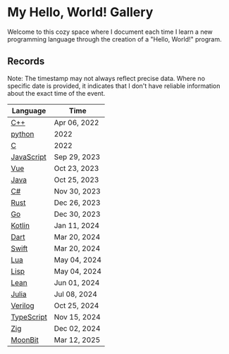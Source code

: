 # My Hello, World! Gallery

Welcome to this cozy space where I document each time I learn a new programming
language through the creation of a "Hello, World!" program.

## Records

Note: The timestamp may not always reflect precise data. Where no specific date
is provided, it indicates that I don't have reliable information about the exact
time of the event.

| Language                      | Time         |
| ----------------------------- | ------------ |
| [C++](C++.cpp)                | Apr 06, 2022 |
| [python](python.py)           | 2022         |
| [C](C.c)                      | 2022         |
| [JavaScript](JavaScript.js)   | Sep 29, 2023 |
| [Vue](Vue.vue)                | Oct 23, 2023 |
| [Java](Java.java)             | Oct 25, 2023 |
| [C#](C#.cs)                   | Nov 30, 2023 |
| [Rust](Rust.rs)               | Dec 26, 2023 |
| [Go](Go.go)                   | Dec 30, 2023 |
| [Kotlin](Kotlin.kt)           | Jan 11, 2024 |
| [Dart](Dart.dart)             | Mar 20, 2024 |
| [Swift](Swift.swift)          | Mar 20, 2024 |
| [Lua](Lua.lua)                | May 04, 2024 |
| [Lisp](Lisp.lisp)             | May 04, 2024 |
| [Lean](Lean.lean)             | Jun 01, 2024 |
| [Julia](./Julia.jl)           | Jul 08, 2024 |
| [Verilog](./Verilog.v)        | Oct 25, 2024 |
| [TypeScript](./TypeScript.ts) | Nov 15, 2024 |
| [Zig](./Zig.zig)              | Dec 02, 2024 |
| [MoonBit](./MoonBit.mbt)      | Mar 12, 2025 |
